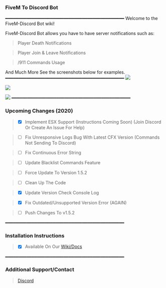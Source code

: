 ### FiveM To Discord Bot
━━━━━━━━━━━━━━━━━━━━━━━━━━━━━━━━━━━━━━━━━━━━━
Welcome to the FiveM-Discord Bot wiki!

FiveM-Discord Bot allows you have to have server notifications such as:

> Player Death Notifications

> Player Join & Leave Notifications

> /911 Commands Usage

And Much More See the screenshots below for examples.
━━━━━━━━━━━━━━━━━━━━━━━━━━━━━━━━━━━━━━━━━━━━━
![](https://i.imgur.com/e0LFjH4.png)

![](https://i.imgur.com/xZDEWLw.png)

![](https://i.imgur.com/eckem5w.png)
━━━━━━━━━━━━━━━━━━━━━━━━━━━━━━━━━━━━━━━━━━━━━
### Upcoming Changes (2020)
> - [x] Implement ESX Support (Instructions Coming Soon) (Join Discord Or Create An Issue For Help)

> - [ ] Fix Unresponsive Logs Bug With Latest CFX Version (Commands Not Sending To Discord)

> - [ ] Fix Continuous Error String

> - [ ] Update Blacklist Commands Feature

> - [ ] Force Update To Version 1.5.2

> - [ ] Clean Up The Code

> - [x] Update Version Check Console Log

> - [x] Fix Outdated/Unsupported Version Error (AGAIN)

> - [ ] Push Changes To v1.5.2

━━━━━━━━━━━━━━━━━━━━━━━━━━━━━━━━━━━━━━━━━━━━━
### Installation Instructions
> - [x] Available On Our [Wiki/Docs](https://github.com/toxic-developer/FiveM-Discord-Bot/wiki/Home)

━━━━━━━━━━━━━━━━━━━━━━━━━━━━━━━━━━━━━━━━━━━━━
### Additional Support/Contact
> [Discord](https://discord.io/Toxic-Team)

